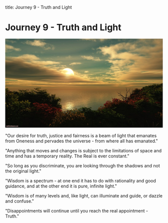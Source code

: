 title: Journey 9 - Truth and Light

# Journey 9 - Truth and Light

![](../../assets/images/06.jpg)

"Our desire for truth, justice and fairness is a beam of light that emanates from Oneness and pervades the universe - from where all has emanated."  

"Anything that moves and changes is subject to the limitations of space and time and has a temporary reality. The Real is ever constant."  

"So long as you discriminate, you are looking through the shadows and not the original light."  

"Wisdom is a spectrum - at one end it has to do with rationality and good guidance, and at the other end it is pure, infinite light."  

"Wisdom is of many levels and, like light, can illuminate and guide, or dazzle and confuse."   

"Disappointments will continue until you reach the real appointment - Truth."  